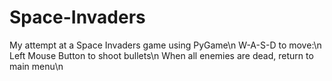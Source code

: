# Space-Invaders
My attempt at a Space Invaders game using PyGame\n
W-A-S-D to move:\n
Left Mouse Button to shoot bullets\n
When all enemies are dead, return to main menu\n
